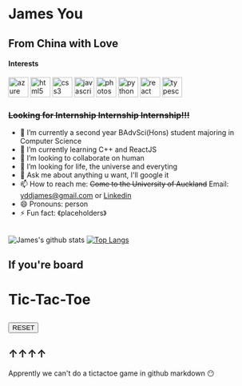 # James You
## From China with Love
#### Interests
<p align="left"><img src="https://www.vectorlogo.zone/logos/microsoft_azure/microsoft_azure-icon.svg" alt="azure" width="40" height="40"/> <img src="https://devicons.github.io/devicon/devicon.git/icons/html5/html5-original-wordmark.svg" alt="html5" width="40" height="40"/> <img src="https://devicons.github.io/devicon/devicon.git/icons/css3/css3-original-wordmark.svg" alt="css3" width="40" height="40"/> <img src="https://devicons.github.io/devicon/devicon.git/icons/javascript/javascript-original.svg" alt="javascript" width="40" height="40"/> <img src="https://devicons.github.io/devicon/devicon.git/icons/photoshop/photoshop-plain.svg" alt="photoshop" width="40" height="40"/> <img src="https://devicons.github.io/devicon/devicon.git/icons/python/python-original.svg" alt="python" width="40" height="40"/> <img src="https://devicons.github.io/devicon/devicon.git/icons/react/react-original-wordmark.svg" alt="react" width="40" height="40"/> <img src="https://devicons.github.io/devicon/devicon.git/icons/typescript/typescript-original.svg" alt="typescript" width="40" height="40"/></p>


<!--
**jameszu/jameszu** is a ✨ _special_ ✨ repository because its `README.md` (this file) appears on your GitHub profile.
-->

### **~~Looking for Internship Internship Internship!!!~~**
- 🔭 I’m currently a second year BAdvSci(Hons) student majoring in Computer Science
- 🌱 I’m currently learning C++ and ReactJS
- 👯 I’m looking to collaborate on human
- 🤔 I’m looking for life, the universe and everyting 
- 💬 Ask me about anything u want, I'll google it
- 📫 How to reach me: ~~Come to the University of Auckland~~ Email: yddjames@gmail.com or [Linkedin](https://www.linkedin.com/in/jams-you/)
- 😄 Pronouns: person
- ⚡ Fun fact: 《placeholders》
<br><br>

![James's github stats](https://github-readme-stats.vercel.app/api?username=jameszu&title_color=85b4ff&icon_color=85b4ff&show_icons=true&count_private=true)
[![Top Langs](https://github-readme-stats.vercel.app/api/top-langs/?username=jameszu&layout=compact&title_color=85b4ff)](https://github.com/anuraghazra/github-readme-stats)

## If you're board

<!DOCTYPE html>
<html lang="en">

<head>
    <meta charset="UTF-8" />
    <meta name="viewport" content="width=device-width, initial-scale=1.0" />
    <meta http-equiv="X-UA-Compatible" content="ie=edge" />
    <title>Tick-Tac-Toe</title>
    <link rel="stylesheet" href="./tictactoe/style.css" />
</head>

<body>
    <div class="container">
        <h1>Tic-Tac-Toe</h1>
        <div class="play-area">
        </div>
        <h2 id="winner"></h2>
        <button onclick="reset_board()">RESET</button>
    </div>
    <script src="./tictactoe/app.js"></script>
</body>

</html>

## &#8593;&#8593;&#8593;&#8593;<br>
Apprently we can't do a tictactoe game in github markdown &#x1F636;








